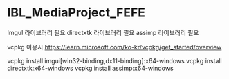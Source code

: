 # IBL_MediaProject_FEFE


Imgul 라이브러리 필요
directxtk 라이브러리 필요
assimp 라이브러리 필요

vcpkg 이용시 https://learn.microsoft.com/ko-kr/vcpkg/get_started/overview

vcpkg install imgui[win32-binding,dx11-binding]:x64-windows
vcpkg install directxtk:x64-windows
vcpkg install assimp:x64-windows


